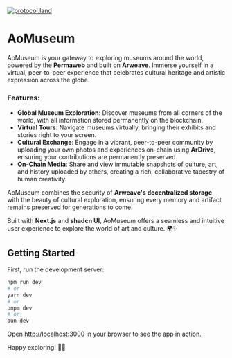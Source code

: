 [![protocol.land](https://arweave.net/eZp8gOeR8Yl_cyH9jJToaCrt2He1PHr0pR4o-mHbEcY)](https://protocol.land/#/repository/dcf0ec72-2792-48eb-8962-a10b7877f027)

# AoMuseum

AoMuseum is your gateway to exploring museums around the world, powered by the **Permaweb** and built on **Arweave**. Immerse yourself in a virtual, peer-to-peer experience that celebrates cultural heritage and artistic expression across the globe.

### Features:
- **Global Museum Exploration**: Discover museums from all corners of the world, with all information stored permanently on the blockchain.
- **Virtual Tours**: Navigate museums virtually, bringing their exhibits and stories right to your screen.
- **Cultural Exchange**: Engage in a vibrant, peer-to-peer community by uploading your own photos and experiences on-chain using **ArDrive**, ensuring your contributions are permanently preserved.
- **On-Chain Media**: Share and view immutable snapshots of culture, art, and history uploaded by others, creating a rich, collaborative tapestry of human creativity.

AoMuseum combines the security of **Arweave's decentralized storage** with the beauty of cultural exploration, ensuring every memory and artifact remains preserved for generations to come.

Built with **Next.js** and **shadcn UI**, AoMuseum offers a seamless and intuitive user experience to explore the world of art and culture. 🌍✨

## Getting Started

First, run the development server:

```bash
npm run dev
# or
yarn dev
# or
pnpm dev
# or
bun dev
```

Open [http://localhost:3000](http://localhost:3000) in your browser to see the app in action.

Happy exploring! 🎨✨
